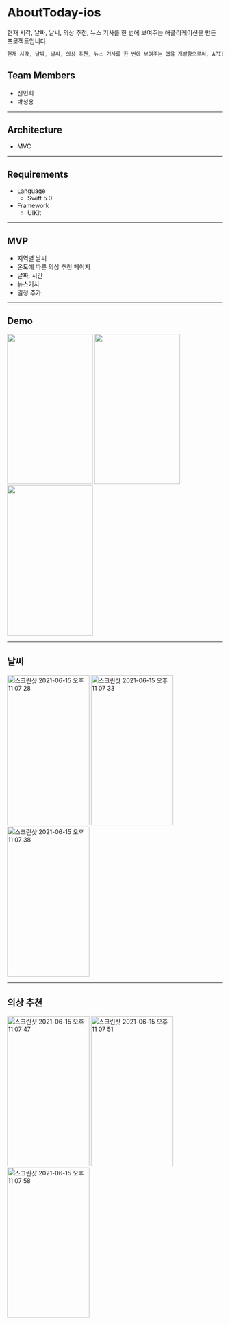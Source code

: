 # AboutToday-ios

현재 시각, 날짜, 날씨, 의상 추천, 뉴스 기사를 한 번에 보여주는 애플리케이션을 만든 프로젝트입니다.

```swift
현재 시각, 날짜, 날씨, 의상 추천, 뉴스 기사를 한 번에 보여주는 앱을 개발함으로써, API를 사용하여 서버와 연결하고, 웹페이지를 띄우며 앱을 개발할 수 있는 역량을 키우는 것을 목표로 기획하였습니다.
```

## Team Members

- 신민희	
- 박성용

------

## Architecture

- MVC

---

## Requirements

- Language
  - Swift 5.0
- Framework
  - UIKit

---

## MVP

- 지역별 날씨
- 온도에 따른 의상 추천 페이지
- 날짜, 시간
- 뉴스기사
- 일정 추가

---

## Demo

<img src="https://user-images.githubusercontent.com/76473014/122067984-fb029500-ce2e-11eb-9b2a-22f6ad97c827.gif" width="200" height="350"> <img src="https://user-images.githubusercontent.com/76473014/122067991-fb9b2b80-ce2e-11eb-8a9f-f91c90d0401f.gif" width="200" height="350"> <img src="https://user-images.githubusercontent.com/76473014/122068202-2b4a3380-ce2f-11eb-8427-56f8dbac2fa3.gif" width="200" height="350">

----

## 날씨

<img width="192" alt="스크린샷 2021-06-15 오후 11 07 28" src="https://user-images.githubusercontent.com/76473014/122069947-8892b480-ce30-11eb-9341-f948524af269.png" width="200" height="350" > <img width="192" alt="스크린샷 2021-06-15 오후 11 07 33" src="https://user-images.githubusercontent.com/76473014/122069952-8a5c7800-ce30-11eb-8d17-cb09fc24ebc7.png" width="200" height="350" > <img width="192" alt="스크린샷 2021-06-15 오후 11 07 38" src="https://user-images.githubusercontent.com/76473014/122069960-8b8da500-ce30-11eb-8676-269e62eb73e4.png" width="200" height="350" >

---

## 의상 추천

<img width="192" alt="스크린샷 2021-06-15 오후 11 07 47" src="https://user-images.githubusercontent.com/76473014/122070030-9b0cee00-ce30-11eb-91d9-338df6e1c162.png" width="200" height="350" > <img width="192" alt="스크린샷 2021-06-15 오후 11 07 51" src="https://user-images.githubusercontent.com/76473014/122070040-9c3e1b00-ce30-11eb-9a8e-7a397a60d65f.png" width="200" height="350" > <img width="192" alt="스크린샷 2021-06-15 오후 11 07 58" src="https://user-images.githubusercontent.com/76473014/122070292-cdb6e680-ce30-11eb-97fe-3b4b6658f66a.png"  width="200" height="350" >
